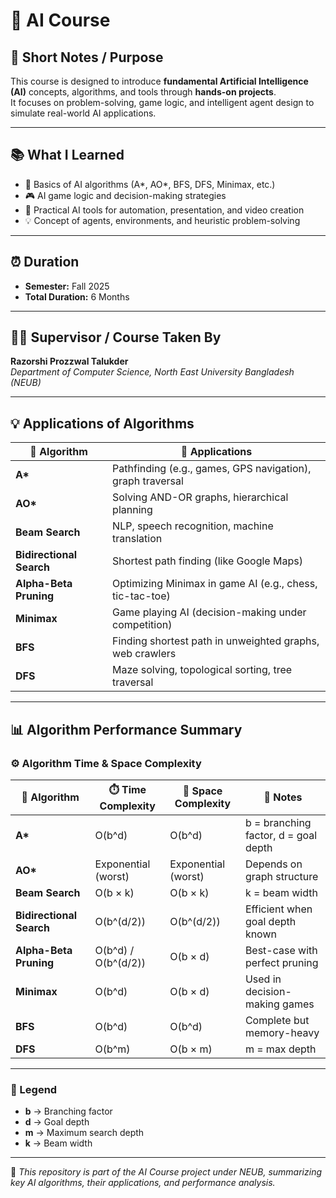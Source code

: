 # 🤖 AI Course

## 🎯 Short Notes / Purpose
This course is designed to introduce **fundamental Artificial Intelligence (AI)** concepts, algorithms, and tools through **hands-on projects**.  
It focuses on problem-solving, game logic, and intelligent agent design to simulate real-world AI applications.

---

## 📚 What I Learned
- 🧩 Basics of AI algorithms (A*, AO*, BFS, DFS, Minimax, etc.)
- 🎮 AI game logic and decision-making strategies
- 🧠 Practical AI tools for automation, presentation, and video creation
- 💡 Concept of agents, environments, and heuristic problem-solving

---

## ⏰ Duration
- **Semester:** Fall 2025  
- **Total Duration:** 6 Months  

---

## 👨‍🏫 Supervisor / Course Taken By
**Razorshi Prozzwal Talukder**  
_Department of Computer Science, North East University Bangladesh (NEUB)_

---

## 💡 Applications of Algorithms

| 🔢 Algorithm | 🧠 Applications |
|--------------|----------------|
| **A\*** | Pathfinding (e.g., games, GPS navigation), graph traversal |
| **AO\*** | Solving AND-OR graphs, hierarchical planning |
| **Beam Search** | NLP, speech recognition, machine translation |
| **Bidirectional Search** | Shortest path finding (like Google Maps) |
| **Alpha-Beta Pruning** | Optimizing Minimax in game AI (e.g., chess, tic-tac-toe) |
| **Minimax** | Game playing AI (decision-making under competition) |
| **BFS** | Finding shortest path in unweighted graphs, web crawlers |
| **DFS** | Maze solving, topological sorting, tree traversal |

---

## 📊 Algorithm Performance Summary

### ⚙️ Algorithm Time & Space Complexity

| 🧩 Algorithm | ⏱️ Time Complexity | 💾 Space Complexity | 📝 Notes |
|--------------|-------------------|--------------------|----------|
| **A\*** | O(b^d) | O(b^d) | b = branching factor, d = goal depth |
| **AO\*** | Exponential (worst) | Exponential (worst) | Depends on graph structure |
| **Beam Search** | O(b × k) | O(b × k) | k = beam width |
| **Bidirectional Search** | O(b^(d/2)) | O(b^(d/2)) | Efficient when goal depth known |
| **Alpha-Beta Pruning** | O(b^d) / O(b^(d/2)) | O(b × d) | Best-case with perfect pruning |
| **Minimax** | O(b^d) | O(b × d) | Used in decision-making games |
| **BFS** | O(b^d) | O(b^d) | Complete but memory-heavy |
| **DFS** | O(b^m) | O(b × m) | m = max depth |

---

### 🧭 Legend
- **b** → Branching factor  
- **d** → Goal depth  
- **m** → Maximum search depth  
- **k** → Beam width  

---

📘 *This repository is part of the AI Course project under NEUB, summarizing key AI algorithms, their applications, and performance analysis.*




